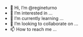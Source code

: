 - 👋 Hi, I’m @regineturno
- 👀 I’m interested in ...
- 🌱 I’m currently learning ...
- 💞️ I’m looking to collaborate on ...
- 📫 How to reach me ...

<!---
regineturno/regineturno is a ✨ special ✨ repository because its `README.md` (this file) appears on your GitHub profile.
You can click the Preview link to take a look at your changes.
--->
